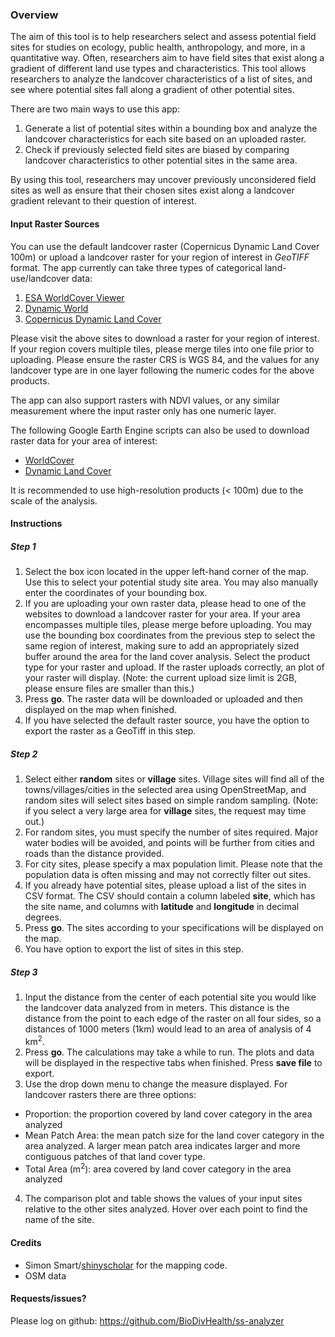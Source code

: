 ### Overview



The aim of this tool is to help researchers select and assess potential field sites for studies on ecology, public health, anthropology, and more, in a quantitative way. Often, researchers aim to have field sites that exist along a gradient of different land use types and characteristics. This tool allows researchers to analyze the landcover characteristics of a list of sites, and see where potential sites fall along a gradient of other potential sites.  

There are two main ways to use this app:
1. Generate a list of potential sites within a bounding box and analyze the landcover characteristics for each site based on an uploaded raster.
2. Check if previously selected field sites are biased by comparing landcover characteristics to other potential sites in the same area.

By using this tool, researchers may uncover previously unconsidered field sites as well as ensure that their chosen sites exist along a landcover gradient relevant to their question of interest.

#### Input Raster Sources

You can use the default landcover raster (Copernicus Dynamic Land Cover 100m) or upload a landcover raster for your region of interest in *GeoTIFF* format. The app currently can take three types of categorical land-use/landcover data:
1. [ESA WorldCover Viewer](https://viewer.esa-worldcover.org/worldcover/) 
2. [Dynamic World](https://dynamicworld.app/)
3. [Copernicus Dynamic Land Cover](https://lcviewer.vito.be/)

Please visit the above sites to download a raster for your region of interest. If your region covers multiple tiles, please merge tiles into one file prior to uploading. Please ensure the raster CRS is WGS 84, and the values for any landcover type are in one layer following the numeric codes for the above products. 

The app can also support rasters with NDVI values, or any similar measurement where the input raster only has one numeric layer. 

The following Google Earth Engine scripts can also be used to download raster data for your area of interest: 
- [WorldCover](https://code.earthengine.google.com/e72cc4c8fffadb6d94cf1f00af108aa8) 
- [Dynamic Land Cover](https://code.earthengine.google.com/91b9e975160f1478a41080a83066bc38)

It is recommended to use high-resolution products (< 100m) due to the scale of the analysis.  

#### Instructions
##### Step 1
1. Select the box icon located in the upper left-hand corner of the map. Use this to select your potential study site area. You may also manually enter the coordinates of your bounding box.
2. If you are uploading your own raster data, please head to one of the websites to download a landcover raster for your area. If your area encompasses multiple tiles, please merge before uploading. You may use the bounding box coordinates from the previous step to select the same region of interest, making sure to add an appropriately sized buffer around the area for the land cover analysis. Select the product type for your raster and upload. If the raster uploads correctly, an plot of your raster will display. (Note: the current upload size limit is 2GB, please ensure files are smaller than this.)
3. Press **go**. The raster data will be downloaded or uploaded and then displayed on the map when finished. 
4. If you have selected the default raster source, you have the option to export the raster as a GeoTiff in this step. 


##### Step 2
1. Select either **random** sites or **village** sites. Village sites will find all of the towns/villages/cities in the selected area using OpenStreetMap, and random sites will select sites based on simple random sampling. (Note: if you select a very large area for **village** sites, the request may time out.)
2. For random sites, you must specify the number of sites required. Major water bodies will be avoided, and points will be further from cities and roads than the distance provided.
3. For city sites, please specify a max population limit. Please note that the population data is often missing and may not correctly filter out sites. 
4. If you already have potential sites, please upload a list of the sites in CSV format. The CSV should contain a column labeled **site**, which has the site name, and columns with **latitude** and **longitude** in decimal degrees.
5. Press **go**. The sites according to your specifications will be displayed on the map.
6. You have option to export the list of sites in this step. 




##### Step 3
1. Input the distance from the center of each potential site you would like the landcover data analyzed from in meters. This distance is the distance from the point to each edge of the raster on all four sides, so a distances of 1000 meters (1km) would lead to an area of analysis of 4 km<sup>2</sup>.
2. Press **go**. The calculations may take a while to run. The plots and data will be displayed in the respective tabs when finished. Press **save file** to export. 
3. Use the drop down menu to change the measure displayed. For landcover rasters there are three options:
  - Proportion: the proportion covered by land cover category in the area analyzed
  - Mean Patch Area: the mean patch size for the land cover category in the area analyzed. A larger mean patch area indicates larger and more contiguous patches of that land cover type. 
  - Total Area (m<sup>2</sup>): area covered by land cover category in the area analyzed
4. The comparison plot and table shows the values of your input sites relative to the other sites analyzed. Hover over each point to find the name of the site.

#### Credits
- Simon Smart/[shinyscholar](https://simon-smart88.github.io/shinyscholar/) for the mapping code.
- OSM data

#### Requests/issues?
Please log on github: https://github.com/BioDivHealth/ss-analyzer
